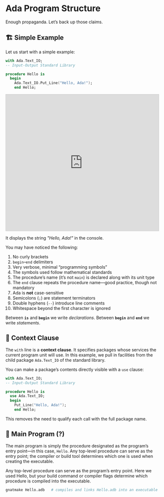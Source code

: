 # Ada Program Structure

Enough propaganda. Let’s back up those claims.

## 🏗️ Simple Example

Let us start with a simple example:

```Ada
with Ada.Text_IO;
-- Input-Output Standard Library

procedure Hello is
  begin
    Ada.Text_IO.Put_Line("Hello, Ada!");
    end Hello;
```

<iframe
  src="https://replit.com/github/JulTob/Ada?embed=true&path=/1.%20HelloWorld/HelloAda.adb"
  style="width:100%; height:450px; border:1px solid #ccc; "
  allowfullscreen run = "gnatmake 1.\\ HelloWorld/HelloAda.adb && ./HelloAda"
  language = "ada"
  ></iframe>


It displays the string *"Hello, Ada!"* in the console.

You may have noticed the following:

1. No curly brackets
2. `begin`–`end` delimiters
3. Very verbose, minimal “programming symbols”
4. The symbols used follow mathematical standards
5. The procedure’s name (it’s not `main`) is declared along with its unit type
6. The `end` clause repeats the procedure name—good practice, though not mandatory
7. Ada is **not** case-sensitive
8. Semicolons (`;`) are statement terminators
9. Double hyphens (`--`) introduce line comments
10. Whitespace beyond the first character is ignored

Between **`is`** and **`begin`** we write *declarations*.
Between **`begin`** and **`end`** we write *statements*.

## 📜 Context Clause

The `with` line is a **context clause**. It specifies packages whose services the current program unit will use. In this example, we pull in facilities from the child package `Ada.Text_IO` of the standard library.

You can make a package’s contents directly visible with a `use` clause:

```Ada
with Ada.Text_IO;
-- Input-Output Standard Library

procedure Hello is
  use Ada.Text_IO;
  begin
    Put_Line("Hello, Ada!");
    end Hello;
```

This removes the need to qualify each call with the full package name.

## 🚀 Main Program (?)

The main program is simply the procedure designated as the program’s entry point—in this case, `Hello`. Any top-level procedure can serve as the entry point; the compiler or build tool determines which one is used when creating the executable.

Any top-level procedure can serve as the program’s entry point. Here we used Hello, but your build command or compiler flags determine which procedure is compiled into the executable.

```bash
gnatmake Hello.adb   # compiles and links Hello.adb into an executable
```
